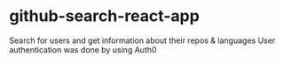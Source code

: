 # github-search-react-app
Search for users and get information about their repos &amp; languages
User authentication was done by using Auth0
